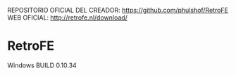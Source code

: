 REPOSITORIO OFICIAL DEL CREADOR: https://github.com/phulshof/RetroFE
WEB OFICIAL: http://retrofe.nl/download/

# RetroFE
 Windows BUILD 0.10.34

